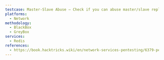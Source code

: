 ```yaml
---
testcase: Master-Slave Abuse – Check if you can abuse master/slave replication features to synchronize and insert or execute attacker-controlled content
platforms: 
  - Network
methodology: 
  - BlackBox
  - GreyBox
services:
  - Redis
references:
  - https://book.hacktricks.wiki/en/network-services-pentesting/6379-pentesting-redis.html
---
```

